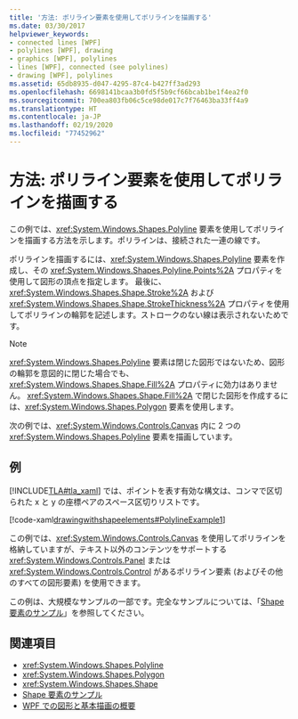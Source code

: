 ```yaml
---
title: '方法: ポリライン要素を使用してポリラインを描画する'
ms.date: 03/30/2017
helpviewer_keywords:
- connected lines [WPF]
- polylines [WPF], drawing
- graphics [WPF], polylines
- lines [WPF], connected (see polylines)
- drawing [WPF], polylines
ms.assetid: 65db8935-d047-4295-87c4-b427ff3ad293
ms.openlocfilehash: 6698141bcaa3b0fd5f5b9cf66bcab1be1f4ea2f0
ms.sourcegitcommit: 700ea803fb06c5ce98de017c7f76463ba33ff4a9
ms.translationtype: HT
ms.contentlocale: ja-JP
ms.lasthandoff: 02/19/2020
ms.locfileid: "77452962"
---
```

# <a name="how-to-draw-a-polyline-by-using-the-polyline-element"></a>方法: ポリライン要素を使用してポリラインを描画する
この例では、<xref:System.Windows.Shapes.Polyline> 要素を使用してポリラインを描画する方法を示します。ポリラインは、接続された一連の線です。  
  
 ポリラインを描画するには、<xref:System.Windows.Shapes.Polyline> 要素を作成し、その <xref:System.Windows.Shapes.Polyline.Points%2A> プロパティを使用して図形の頂点を指定します。 最後に、<xref:System.Windows.Shapes.Shape.Stroke%2A> および <xref:System.Windows.Shapes.Shape.StrokeThickness%2A> プロパティを使用してポリラインの輪郭を記述します。ストロークのない線は表示されないためです。  
  
> [!NOTE]
> <xref:System.Windows.Shapes.Polyline> 要素は閉じた図形ではないため、図形の輪郭を意図的に閉じた場合でも、<xref:System.Windows.Shapes.Shape.Fill%2A> プロパティに効力はありません。 <xref:System.Windows.Shapes.Shape.Fill%2A> で閉じた図形を作成するには、<xref:System.Windows.Shapes.Polygon> 要素を使用します。  
  
 次の例では、<xref:System.Windows.Controls.Canvas> 内に 2 つの <xref:System.Windows.Shapes.Polyline> 要素を描画しています。  
  
## <a name="example"></a>例  
 [!INCLUDE[TLA#tla_xaml](../../../../includes/tlasharptla-xaml-md.md)] では、ポイントを表す有効な構文は、コンマで区切られた x と y の座標ペアのスペース区切りリストです。  
  
 [!code-xaml[drawingwithshapeelements#PolylineExample1](~/samples/snippets/csharp/VS_Snippets_Wpf/DrawingWithShapeElements/CS/polylineexample.xaml#polylineexample1)]  
  
 この例では、<xref:System.Windows.Controls.Canvas> を使用してポリラインを格納していますが、テキスト以外のコンテンツをサポートする <xref:System.Windows.Controls.Panel> または <xref:System.Windows.Controls.Control> があるポリライン要素 (およびその他のすべての図形要素) を使用できます。  
  
 この例は、大規模なサンプルの一部です。完全なサンプルについては、「[Shape 要素のサンプル](https://github.com/Microsoft/WPF-Samples/tree/master/Graphics/ShapeElements)」を参照してください。  
  
## <a name="see-also"></a>関連項目

- <xref:System.Windows.Shapes.Polyline>
- <xref:System.Windows.Shapes.Polygon>
- <xref:System.Windows.Shapes.Shape>
- [Shape 要素のサンプル](https://github.com/Microsoft/WPF-Samples/tree/master/Graphics/ShapeElements)
- [WPF での図形と基本描画の概要](shapes-and-basic-drawing-in-wpf-overview.md)
